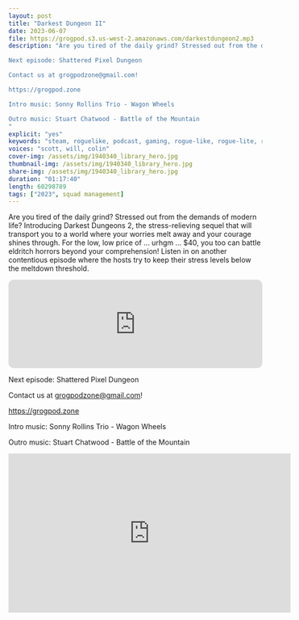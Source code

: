 ```yaml
---
layout: post
title: "Darkest Dungeon II"
date: 2023-06-07
file: https://grogpod.s3.us-west-2.amazonaws.com/darkestdungeon2.mp3
description: "Are you tired of the daily grind? Stressed out from the demands of modern life? Introducing Darkest Dungeons 2, the stress-relieving sequel that will transport you to a world where your worries melt away and your courage shines through. For the low, low price of ... urhgm ... $40, you too can battle eldritch horrors beyond your comprehension! Listen in on another contentious episode where the hosts try to keep their stress levels below the meltdown threshold. 

Next episode: Shattered Pixel Dungeon

Contact us at grogpodzone@gmail.com!

https://grogpod.zone

Intro music: Sonny Rollins Trio - Wagon Wheels

Outro music: Stuart Chatwood - Battle of the Mountain
"
explicit: "yes" 
keywords: "steam, roguelike, podcast, gaming, rogue-like, rogue-lite, roguelite"
voices: "scott, will, colin"
cover-img: /assets/img/1940340_library_hero.jpg
thumbnail-img: /assets/img/1940340_library_hero.jpg
share-img: /assets/img/1940340_library_hero.jpg
duration: "01:17:40"
length: 60298789 
tags: ["2023", squad management]
---
```

Are you tired of the daily grind? Stressed out from the demands of modern life? Introducing Darkest Dungeons 2, the stress-relieving sequel that will transport you to a world where your worries melt away and your courage shines through. For the low, low price of ... urhgm ... $40, you too can battle eldritch horrors beyond your comprehension! Listen in on another contentious episode where the hosts try to keep their stress levels below the meltdown threshold. 

<iframe allow="autoplay *; encrypted-media *; fullscreen *; clipboard-write" frameborder="0" height="175" style="width:100%;max-width:660px;overflow:hidden;border-radius:10px;" sandbox="allow-forms allow-popups allow-same-origin allow-scripts allow-storage-access-by-user-activation allow-top-navigation-by-user-activation" src="https://embed.podcasts.apple.com/us/podcast/darkest-dungeon-ii/id1650474911?i=1000615959666&theme=auto"></iframe>

Next episode: Shattered Pixel Dungeon

Contact us at grogpodzone@gmail.com!

https://grogpod.zone

Intro music: Sonny Rollins Trio - Wagon Wheels

Outro music: Stuart Chatwood - Battle of the Mountain

<div class="embed-responsive embed-responsive-16by9">
<iframe width="560" height="315" src="https://www.youtube.com/embed/prU8mdsLTI8" title="YouTube video player" frameborder="0" allow="accelerometer; autoplay; clipboard-write; encrypted-media; gyroscope; picture-in-picture" allowfullscreen></iframe>
</div>
